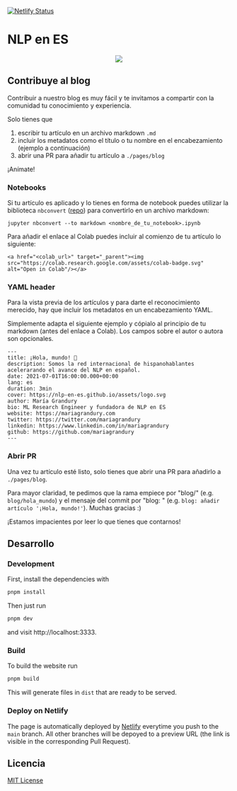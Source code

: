 [![Netlify Status](https://api.netlify.com/api/v1/badges/a1a287d2-c2b8-4a1f-991d-0c1c73d2aa72/deploy-status)](https://app.netlify.com/sites/nlp-en-es/deploys)

# NLP en ES

<p align='center'>
  <img src='https://raw.githubusercontent.com/nlp-en-es/design/main/logo.svg' />
</p>

## Contribuye al blog

Contribuir a nuestro blog es muy fácil y te invitamos a compartir con la comunidad tu conocimiento y experiencia.

Solo tienes que
1. escribir tu artículo en un archivo markdown `.md`
2. incluir los metadatos como el título o tu nombre en el encabezamiento (ejemplo a continuación)
3. abrir una PR para añadir tu artículo a `./pages/blog`

¡Anímate!

### Notebooks

Si tu artículo es aplicado y lo tienes en forma de notebook puedes utilizar la biblioteca `nbconvert` ([repo](https://github.com/jupyter/nbconvert)) para convertirlo en un archivo markdown:
```
jupyter nbconvert --to markdown <nombre_de_tu_notebook>.ipynb 
```

Para añadir el enlace al Colab puedes incluir al comienzo de tu artículo lo siguiente:
```
<a href="<colab_url>" target="_parent"><img src="https://colab.research.google.com/assets/colab-badge.svg" alt="Open in Colab"/></a>
```

### YAML header

Para la vista previa de los artículos y para darte el reconocimiento merecido, hay que incluir los metadatos en un encabezamiento YAML.

Simplemente adapta el siguiente ejemplo y cópialo al principio de tu markdown (antes del enlace a Colab). Los campos sobre el autor o autora son opcionales.
```
---
title: ¡Hola, mundo! 🤗
description: Somos la red internacional de hispanohablantes acelerarando el avance del NLP en español.
date: 2021-07-01T16:00:00.000+00:00
lang: es
duration: 3min
cover: https://nlp-en-es.github.io/assets/logo.svg
author: María Grandury
bio: ML Research Engineer y fundadora de NLP en ES
website: https://mariagrandury.com
twitter: https://twitter.com/mariagrandury
linkedin: https://www.linkedin.com/in/mariagrandury
github: https://github.com/mariagrandury
---
```

### Abrir PR

Una vez tu artículo esté listo, solo tienes que abrir una PR para añadirlo a `./pages/blog`.

Para mayor claridad, te pedimos que la rama empiece por "blog/" (e.g. `blog/hola_mundo`) y el mensaje del commit por "blog: " (e.g. `blog: añadir artículo '¡Hola, mundo!'`). Muchas gracias :)

¡Estamos impacientes por leer lo que tienes que contarnos!


## Desarrollo

### Development

First, install the dependencies with
```bash
pnpm install
```

Then just run
```bash
pnpm dev
```
and visit http://localhost:3333.

### Build

To build the website run
```bash
pnpm build
```
This will generate files in `dist` that are ready to be served.

### Deploy on Netlify

The page is automatically deployed by [Netlify](https://app.netlify.com/start) everytime you push to the `main` branch. All other branches will be depoyed to a preview URL (the link is visible in the corresponding Pull Request).

## Licencia
[MIT License](https://github.com/nlp-en-es/pagina-web/blob/main/LICENSE)
